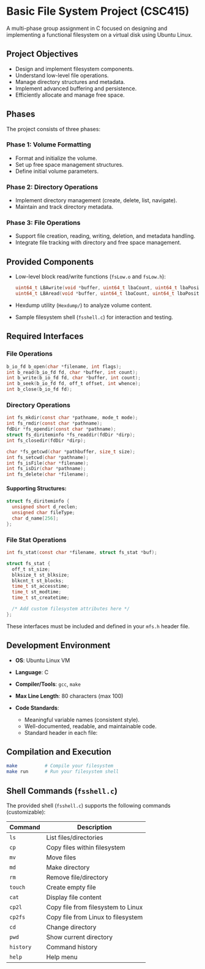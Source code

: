 # Basic File System Project (CSC415)

A multi-phase group assignment in C focused on designing and implementing a functional filesystem on a virtual disk using Ubuntu Linux.

## Project Objectives

* Design and implement filesystem components.
* Understand low-level file operations.
* Manage directory structures and metadata.
* Implement advanced buffering and persistence.
* Efficiently allocate and manage free space.

## Phases

The project consists of three phases:

### Phase 1: Volume Formatting

* Format and initialize the volume.
* Set up free space management structures.
* Define initial volume parameters.

### Phase 2: Directory Operations

* Implement directory management (create, delete, list, navigate).
* Maintain and track directory metadata.

### Phase 3: File Operations

* Support file creation, reading, writing, deletion, and metadata handling.
* Integrate file tracking with directory and free space management.

## Provided Components

* Low-level block read/write functions (`fsLow.o` and `fsLow.h`):

  ```c
  uint64_t LBAwrite(void *buffer, uint64_t lbaCount, uint64_t lbaPosition);
  uint64_t LBAread(void *buffer, uint64_t lbaCount, uint64_t lbaPosition);
  ```
* Hexdump utility (`Hexdump/`) to analyze volume content.
* Sample filesystem shell (`fsshell.c`) for interaction and testing.

## Required Interfaces

### File Operations

```c
b_io_fd b_open(char *filename, int flags);
int b_read(b_io_fd fd, char *buffer, int count);
int b_write(b_io_fd fd, char *buffer, int count);
int b_seek(b_io_fd fd, off_t offset, int whence);
int b_close(b_io_fd fd);
```

### Directory Operations

```c
int fs_mkdir(const char *pathname, mode_t mode);
int fs_rmdir(const char *pathname);
fdDir *fs_opendir(const char *pathname);
struct fs_diriteminfo *fs_readdir(fdDir *dirp);
int fs_closedir(fdDir *dirp);

char *fs_getcwd(char *pathbuffer, size_t size);
int fs_setcwd(char *pathname);
int fs_isFile(char *filename);
int fs_isDir(char *pathname);
int fs_delete(char *filename);
```

#### Supporting Structures:

```c
struct fs_diriteminfo {
  unsigned short d_reclen;
  unsigned char fileType;
  char d_name[256];
};
```

### File Stat Operations

```c
int fs_stat(const char *filename, struct fs_stat *buf);

struct fs_stat {
  off_t st_size;
  blksize_t st_blksize;
  blkcnt_t st_blocks;
  time_t st_accesstime;
  time_t st_modtime;
  time_t st_createtime;

  /* Add custom filesystem attributes here */
};
```

These interfaces must be included and defined in your `mfs.h` header file.

## Development Environment

* **OS**: Ubuntu Linux VM
* **Language**: C
* **Compiler/Tools**: `gcc`, `make`
* **Max Line Length**: 80 characters (max 100)
* **Code Standards**:

  * Meaningful variable names (consistent style).
  * Well-documented, readable, and maintainable code.
  * Standard header in each file:

## Compilation and Execution

```bash
make          # Compile your filesystem
make run      # Run your filesystem shell
```

## Shell Commands (`fsshell.c`)

The provided shell (`fsshell.c`) supports the following commands (customizable):

| Command   | Description                        |
| --------- | ---------------------------------- |
| `ls`      | List files/directories             |
| `cp`      | Copy files within filesystem       |
| `mv`      | Move files                         |
| `md`      | Make directory                     |
| `rm`      | Remove file/directory              |
| `touch`   | Create empty file                  |
| `cat`     | Display file content               |
| `cp2l`    | Copy file from filesystem to Linux |
| `cp2fs`   | Copy file from Linux to filesystem |
| `cd`      | Change directory                   |
| `pwd`     | Show current directory             |
| `history` | Command history                    |
| `help`    | Help menu                          |


